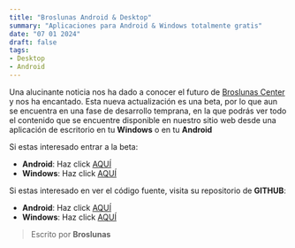 ```yaml
---
title: "Broslunas Android & Desktop"
summary: "Aplicaciones para Android & Windows totalmente gratis"
date: "07 01 2024"
draft: false
tags:
- Desktop
- Android
---
```


Una alucinante noticia nos ha dado a conocer el futuro de [Broslunas Center](https://broslunas.com) y nos ha encantado. Esta nueva actualización es una beta, por lo que aun se encuentra en una fase de desarrollo temprana, en la que podrás ver todo el contenido que se encuentre disponible en nuestro sitio web desde una aplicación de escritorio en tu **Windows** o en tu **Android**

Si estas interesado entrar a la beta:
+ **Android**: Haz click [AQUÍ](https://broslunas.com/projects/broslunas-android/) 
+ **Windows**: Haz click [AQUÍ](https://broslunas.com/projects/broslunas-desktop/) 

Si estas interesado en ver el código fuente, visita su repositorio de **GITHUB**:
+ **Android**: Haz click [AQUÍ](https://github.com/BrosLunas0/broslunas-android) 
+ **Windows**: Haz click [AQUÍ](https://github.com/BrosLunas0/broslunas-desktop) 


> Escrito por **Broslunas**
